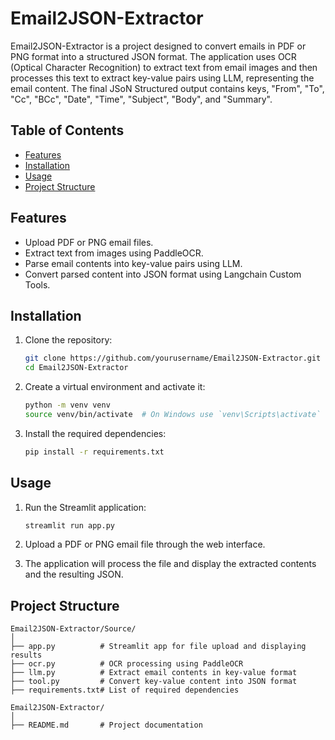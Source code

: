 # Email2JSON-Extractor

Email2JSON-Extractor is a project designed to convert emails in PDF or PNG format into a structured JSON format. The application uses OCR (Optical Character Recognition) to extract text from email images and then processes this text to extract key-value pairs using LLM, representing the email content. The final JSoN Structured output contains keys, "From", "To", "Cc", "BCc", "Date", "Time", "Subject", "Body", and "Summary".

## Table of Contents

- [Features](#features)
- [Installation](#installation)
- [Usage](#usage)
- [Project Structure](#project-structure)


## Features

- Upload PDF or PNG email files.
- Extract text from images using PaddleOCR.
- Parse email contents into key-value pairs using LLM.
- Convert parsed content into JSON format using Langchain Custom Tools.

## Installation

1. Clone the repository:
    ```bash
    git clone https://github.com/yourusername/Email2JSON-Extractor.git
    cd Email2JSON-Extractor
    ```

2. Create a virtual environment and activate it:
    ```bash
    python -m venv venv
    source venv/bin/activate  # On Windows use `venv\Scripts\activate`
    ```

3. Install the required dependencies:
    ```bash
    pip install -r requirements.txt
    ```

## Usage

1. Run the Streamlit application:
    ```bash
    streamlit run app.py
    ```

2. Upload a PDF or PNG email file through the web interface.

3. The application will process the file and display the extracted contents and the resulting JSON.

## Project Structure

```plaintext
Email2JSON-Extractor/Source/
│
├── app.py          # Streamlit app for file upload and displaying results
├── ocr.py          # OCR processing using PaddleOCR
├── llm.py          # Extract email contents in key-value format
├── tool.py         # Convert key-value content into JSON format
├── requirements.txt# List of required dependencies

Email2JSON-Extractor/
│
├── README.md       # Project documentation
